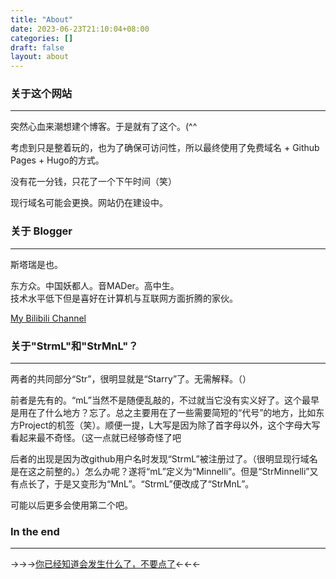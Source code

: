 ```yaml
---
title: "About"
date: 2023-06-23T21:10:04+08:00
categories: []
draft: false
layout: about
---
```


### 关于这个网站

***

突然心血来潮想建个博客。于是就有了这个。(^^

考虑到只是整着玩的，也为了确保可访问性，所以最终使用了免费域名 + Github Pages + Hugo的方式。

没有花一分钱，只花了一个下午时间（笑）

现行域名可能会更换。网站仍在建设中。

### 关于 Blogger

***

斯塔瑞是也。

东方众。中国妖都人。音MADer。高中生。  
技术水平低下但是喜好在计算机与互联网方面折腾的家伙。

[My Bilibili Channel](https://b23.tv/5250T8l)

### 关于"StrmL"和"StrMnL"？

***

两者的共同部分“Str”，很明显就是“Starry”了。无需解释。（）

前者是先有的。“mL”当然不是随便乱敲的，不过就当它没有实义好了。这个最早是用在了什么地方？忘了。总之主要用在了一些需要简短的“代号”的地方，比如东方Project的机签（笑）。顺便一提，L大写是因为除了首字母以外，这个字母大写看起来最不奇怪。（这一点就已经够奇怪了吧

后者的出现是因为改github用户名时发现“StrmL”被注册过了。（很明显现行域名是在这之前整的。）怎么办呢？遂将“mL”定义为“Minnelli”。但是“StrMinnelli”又有点长了，于是又变形为“MnL”。“StrmL”便改成了“StrMnL”。

可能以后更多会使用第二个吧。

### In the end

***

→→→[你已经知道会发生什么了，不要点了](https://vdse.bdstatic.com//192d9a98d782d9c74c96f09db9378d93.mp4)←←←
